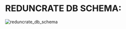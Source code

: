 # REDUNCRATE DB SCHEMA:

![reduncrate_db_schema](https://user-images.githubusercontent.com/98988710/206314775-0a3e3df8-3705-4ab8-95d6-d20f15a4f5b1.jpg)
